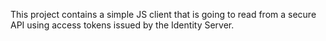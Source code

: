 This project contains a simple JS client that is going to read from a secure API using access tokens issued by the Identity Server. 

